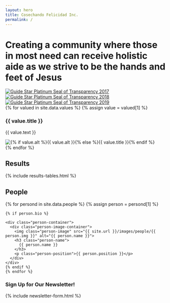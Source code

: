 ```yaml
---
layout: hero
title: Cosechando Felicidad Inc.
permalink: /
---
```


<div class="hero home-hero">
  <div class="hero-container">
    <h1 class="hero-text">Creating a community where those in most need can receive holistic aide as we strive to be the hands and feet of Jesus</h1>
  </div>
</div>

<div class="guide-star-container home-section">
  <a class="guide-star-link" href="https://www.guidestar.org/profile/47-4437262" target="#"><img alt="Guide Star Platinum Seal of Transparency 2017" src="{{ site.url }}/images/guideStarSeal_2017_platinum_SM.svg"></a>
  <a class="guide-star-link" href="https://www.guidestar.org/profile/47-4437262" target="#"><img alt="Guide Star Platinum Seal of Transparency 2018" src="{{ site.url }}/images/guideStarSeal_2018_platinum_SM.svg"></a>
  <a class="guide-star-link" href="https://www.guidestar.org/profile/47-4437262" target="#"><img alt="Guide Star Platinum Seal of Transparency 2019" src="{{ site.url }}/images/guideStarSeal_2019_platinum_SM.svg"></a>
</div>

<div class="values-section home-section">
{% for valued in site.data.values %}
{% assign value = valued[1] %}

<div class="value-container val-{{ forloop.index }} {% cycle "", "value-reverse" %}">
  <div class="value-text-container">
    <h3 class="value-title">
      {{ value.title }}
    </h3>
    <p class="value-text">{{ value.text }}</p>
  </div>

  <div class="value-image-container">
    <img
      src="{{ site.url }}/images/values/{{ value.src }}"
      alt="{% if value.alt %}{{ value.alt }}{% else %}{{ value.title }}{% endif %}"
    />
  </div>
</div>
{% endfor %}
</div>

<div class="results-section home-section">
  <h2 class="section-title">Results</h2>
  <div class="results-table-container">
    {% include results-tables.html %}
  </div>
</div>

<div class="people-section home-section">
  <h2 class="section-title">People</h2>
  <div class="people-container">
    {% for persond in site.data.people %}
    {% assign person = persond[1] %}

    {% if person.bio %}

    <div class="person-container">
      <div class="person-image-container">
        <img class="person-image" src="{{ site.url }}/images/people/{{ person.img }}" alt="{{ person.name }}">
        <h3 class="person-name">
          {{ person.name }}
        </h3>
        <p class="person-position">{{ person.position }}</p>
      </div>
    </div>
    {% endif %}
    {% endfor %}

  </div>
</div>

<div class="newsletter-section home-section">
  <h3 class="section-title">Sign Up for Our Newsletter!</h3>
  {% include newsletter-form.html %}
</div>
